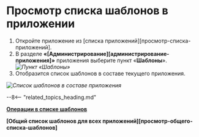 # Просмотр списка шаблонов в приложении

1. Откройте приложение из [списка приложений][просмотр-списка-приложений].
2. В разделе **«[Администрирование][администрирование-приложения]»** приложения выберите пункт «**Шаблоны**».
*![Пункт «Шаблоны»](templates_button.png)*
3. Отобразится список шаблонов в составе текущего приложения.

*![Список шаблонов в составе приложения](template_list.png)*

--8<-- "related_topics_heading.md"

**[Операции в списке шаблонов](template_list_operations.md)**

**[Общий список шаблонов для всех приложений][просмотр-общего-списка-шаблонов]**
